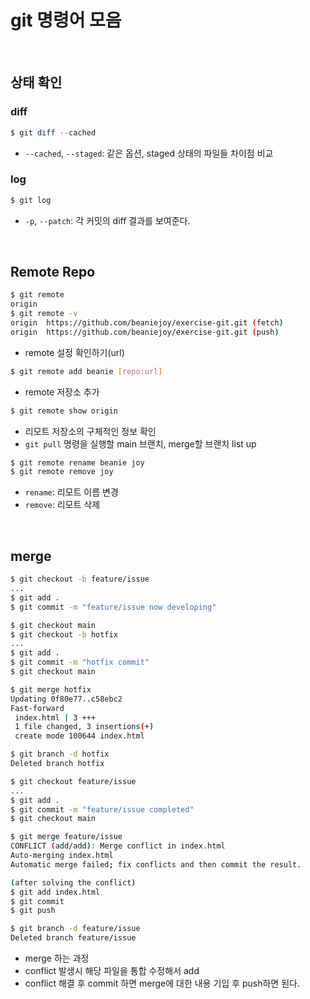 # git 명령어 모음

<br>

## 상태 확인

### diff

```powershell
$ git diff --cached
```

- `--cached`, `--staged`: 같은 옵션, staged 상태의 파일들 차이점 비교

### log

```powershell
$ git log
```

- `-p`, `--patch`: 각 커밋의 diff 결과를 보여준다.

<br>

## Remote Repo

```bash
$ git remote
origin
$ git remote -v
origin	https://github.com/beaniejoy/exercise-git.git (fetch)
origin	https://github.com/beaniejoy/exercise-git.git (push)
```

- remote 설정 확인하기(url)

```bash
$ git remote add beanie [repo:url]
```

- remote 저장소 추가

```bash
$ git remote show origin
```

- 리모트 저장소의 구체적인 정보 확인
- `git pull` 명령을 실행할 main 브랜치, merge할 브랜치 list up

```bash
$ git remote rename beanie joy
$ git remote remove joy
```

- `rename`: 리모트 이름 변경
- `remove`: 리모트 삭제

<br>

## merge

```bash
$ git checkout -b feature/issue
...
$ git add .
$ git commit -m "feature/issue now developing"

$ git checkout main
$ git checkout -b hotfix
...
$ git add .
$ git commit -m "hotfix commit"
$ git checkout main

$ git merge hotfix
Updating 0f80e77..c58ebc2
Fast-forward
 index.html | 3 +++
 1 file changed, 3 insertions(+)
 create mode 100644 index.html

$ git branch -d hotfix
Deleted branch hotfix

$ git checkout feature/issue
...
$ git add .
$ git commit -m "feature/issue completed"
$ git checkout main

$ git merge feature/issue
CONFLICT (add/add): Merge conflict in index.html
Auto-merging index.html
Automatic merge failed; fix conflicts and then commit the result.

(after solving the conflict)
$ git add index.html
$ git commit
$ git push

$ git branch -d feature/issue
Deleted branch feature/issue
```

- merge 하는 과정
- conflict 발생시 해당 파일을 통합 수정해서 add
- conflict 해결 후 commit 하면 merge에 대한 내용 기입 후 push하면 된다.
